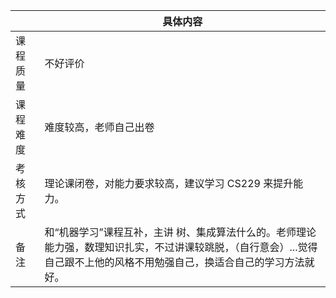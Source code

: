 |       | 具体内容 |
|-------|----------|
| 课程质量 |     不好评价   |
| 课程难度 |    难度较高，老师自己出卷      |
| 考核方式 |    理论课闭卷，对能力要求较高，建议学习 CS229 来提升能力。     |
| 备注    |     和“机器学习”课程互补，主讲 树、集成算法什么的。老师理论能力强，数理知识扎实，不过讲课较跳脱，（自行意会）...觉得自己跟不上他的风格不用勉强自己，换适合自己的学习方法就好。     |







